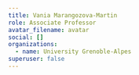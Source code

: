 ```yaml
---
title: Vania Marangozova-Martin
role: Associate Professor
avatar_filename: avatar
social: []
organizations:
  - name: University Grenoble-Alpes
superuser: false
---
```

